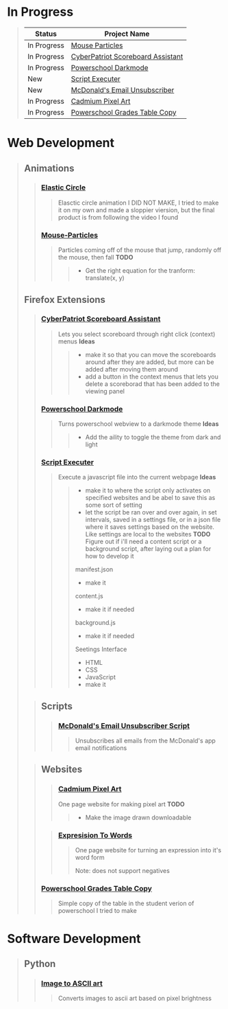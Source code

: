 # In Progress
> |Status|Project Name|
> |-|-|
> |In Progress|[Mouse Particles](#mouse-particles)|
> |In Progress|[CyberPatriot Scoreboard Assistant](#cyberpatriot-scoreboard-assistant)|
> |In Progress|[Powerschool Darkmode](#powerschool-darkmode)|
> |New|[Script Executer](#script-executer)|
> |New|[McDonald's Email Unsubscriber](#mcdonalds-email-unsubscriber-script)|
> |In Progress|[Cadmium Pixel Art](#cadmium-pixel-art)|
> |In Progress|[Powerschool Grades Table Copy](#powerschool-grades-table-copy)|


# Web Development
> ## Animations
>> ### [Elastic Circle](/Web-Development/Animations/Elastic-Circle)
>>> Elasctic circle animation I DID NOT MAKE, I tried to make it on my own and made a sloppier viersion, but the final product is from following the video I found
>>
>>### [Mouse-Particles](/Web-Development/Animations/Mouse-Particles/)
>>> Particles coming off of the mouse that jump, randomly off the mouse, then fall
>>> **TODO**
>>>> - Get the right equation for the tranform: translate(x, y)
>
>## Firefox Extensions
>> ### [CyberPatriot Scoreboard Assistant](/Web-Development/CyberPatriot-Extension)
>>> Lets you select scoreboard through right click (context) menus
>>> **Ideas**
>>>> - make it so that you can move the scoreboards around after they are added, but more can be added after moving them around
>>>> - add a button in the context menus that lets you delete a scoreborad that has been added to the viewing panel
>>
>> ### [Powerschool Darkmode](/Web-Development/Firefox-Extensions/Powershcool-Darkmode)
>>> Turns powerschool webview to a darkmode theme
>>> **Ideas**
>>>> - Add the aility to toggle the theme from dark and light
>>
>> ### [Script Executer ](/Web-Development/Firefox-Extensions/Script-Executer/)
>>> Execute a javascript file into the current webpage
>>> **Ideas**
>>>> - make it to where the script only activates on specified websites and be abel to save this as some sort of setting
>>>> - let the script be ran over and over again, in set intervals, saved in a settings file, or in a json file where it saves settings based on the website. Like settings are local to the websites
>>> **TODO**
>>>> Figure out if i'll need a content script or a background script, after laying out a plan for how to develop it
>>>>
>>>> manifest.json
>>>> - make it
>>>>
>>>> content.js
>>>> - make it if needed
>>>>
>>>> background.js
>>>> - make it if needed
>>>>
>>>> Seetings Interface
>>>> - HTML
>>>> - CSS
>>>> - JavaScript
>>>> - make it
>
>> ## Scripts
>>> ### [McDonald's Email Unsubscriber Script](/Web-Development/Scripts/McDonald's-Email-Unsubscriber.js)
>>>> Unsubscribes all emails from the McDonald's app email notifications
>
>> ## Websites
>>> ### [Cadmium Pixel Art](/Web-Development/Websites/Cadmium-Pixel-Art)
>>> One page website for making pixel art
>>> **TODO**
>>>> - Make the image drawn downloadable
>>
>>> ### [Expresision To Words](/Web-Development/Websites/Expression-To-Words)
>>>> One page website for turning an expression into it's word form
>>>>
>>>> Note: does not support negatives
>>
>> ### [Powerschool Grades Table Copy](/Web-Development/Websites/Powerschool-Grades-Copy)
>>> Simple copy of the table in the student verion of powerschool I tried to make

# Software Development
> ## Python
>> ### [Image to ASCII art](/Software-Development/Python/img-to-ascii)
>>> Converts images to ascii art based on pixel brightness